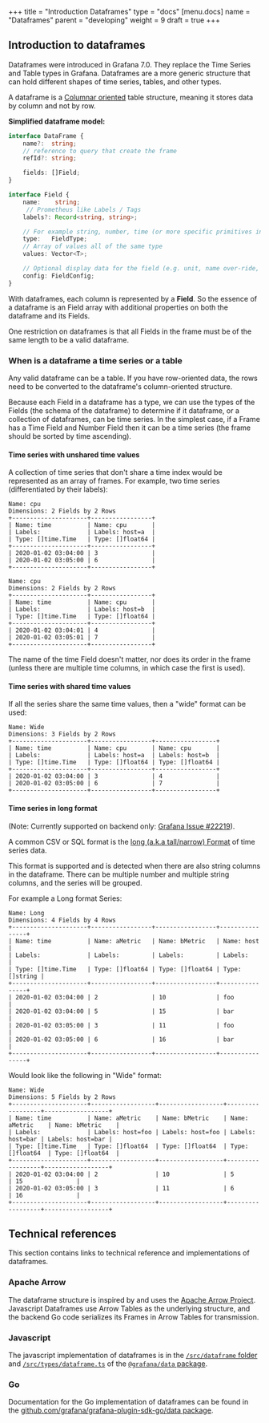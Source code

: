 +++
title = "Introduction Dataframes"
type = "docs"
[menu.docs]
name = "Dataframes"
parent = "developing"
weight = 9
draft = true
+++

## Introduction to dataframes

Dataframes were introduced in Grafana 7.0. They replace the Time Series and Table types in Grafana. Dataframes are a more generic structure that can hold different shapes of time series, tables, and other types.

A dataframe is a [Columnar oriented](https://en.wikipedia.org/wiki/Column-oriented_DBMS) table structure, meaning it stores data by column and not by row.

**Simplified dataframe model:**

```ts
interface DataFrame {
    name?:  string;
    // reference to query that create the frame
    refId?: string;

    fields: []Field;
}
```

```ts
interface Field {
    name:    string;
     // Prometheus like Labels / Tags
    labels?: Record<string, string>;

    // For example string, number, time (or more specific primitives in the backend)
    type:   FieldType;
    // Array of values all of the same type
    values: Vector<T>;

    // Optional display data for the field (e.g. unit, name over-ride, etc)
    config: FieldConfig;
}
```

With dataframes, each column is represented by a **Field**. So the essence of a dataframe is an Field array with additional properties on both the dataframe and its Fields.

One restriction on dataframes is that all Fields in the frame must be of the same length to be a valid dataframe.

### When is a dataframe a time series or a table

Any valid dataframe can be a table. If you have row-oriented data, the rows need to be converted to the dataframe's column-oriented structure.

Because each Field in a dataframe has a type, we can use the types of the Fields (the schema of the dataframe) to determine if it dataframe, or a collection of dataframes, can be time series. In the simplest case, if a Frame has a Time Field and Number Field then it can be a time series (the frame should be sorted by time ascending).

#### Time series with unshared time values

A collection of time series that don't share a time index would be represented as an array of frames. For example, two time series (differentiated by their labels):

```text
Name: cpu
Dimensions: 2 Fields by 2 Rows
+---------------------+-----------------+
| Name: time          | Name: cpu       |
| Labels:             | Labels: host=a  |
| Type: []time.Time   | Type: []float64 |
+---------------------+-----------------+
| 2020-01-02 03:04:00 | 3               |
| 2020-01-02 03:05:00 | 6               |
+---------------------+-----------------+

Name: cpu
Dimensions: 2 Fields by 2 Rows
+---------------------+-----------------+
| Name: time          | Name: cpu       |
| Labels:             | Labels: host=b  |
| Type: []time.Time   | Type: []float64 |
+---------------------+-----------------+
| 2020-01-02 03:04:01 | 4               |
| 2020-01-02 03:05:01 | 7               |
+---------------------+-----------------+
```

The name of the time Field doesn't matter, nor does its order in the frame (unless there are multiple time columns, in which case the first is used).

#### Time series with shared time values

If all the series share the same time values, then a "wide" format can be used:

```text
Name: Wide
Dimensions: 3 Fields by 2 Rows
+---------------------+-----------------+-----------------+
| Name: time          | Name: cpu       | Name: cpu       |
| Labels:             | Labels: host=a  | Labels: host=b  |
| Type: []time.Time   | Type: []float64 | Type: []float64 |
+---------------------+-----------------+-----------------+
| 2020-01-02 03:04:00 | 3               | 4               |
| 2020-01-02 03:05:00 | 6               | 7               |
+---------------------+-----------------+-----------------+
```

#### Time series in long format

(Note: Currently supported on backend only: [Grafana Issue #22219](https://github.com/grafana/grafana/issues/22219)).

A common CSV or SQL format is the [long (a.k.a tall/narrow) Format](https://en.wikipedia.org/wiki/Wide_and_narrow_data) of time series data.

This format is supported and is detected when there are also string columns in the dataframe. There can be multiple number and multiple string columns, and the series will be grouped.

For example a Long format Series:

```text
Name: Long
Dimensions: 4 Fields by 4 Rows
+---------------------+-----------------+-----------------+----------------+
| Name: time          | Name: aMetric   | Name: bMetric   | Name: host     |
| Labels:             | Labels:         | Labels:         | Labels:        |
| Type: []time.Time   | Type: []float64 | Type: []float64 | Type: []string |
+---------------------+-----------------+-----------------+----------------+
| 2020-01-02 03:04:00 | 2               | 10              | foo            |
| 2020-01-02 03:04:00 | 5               | 15              | bar            |
| 2020-01-02 03:05:00 | 3               | 11              | foo            |
| 2020-01-02 03:05:00 | 6               | 16              | bar            |
+---------------------+-----------------+-----------------+----------------+
```

Would look like the following in "Wide" format:

```text
Name: Wide
Dimensions: 5 Fields by 2 Rows
+---------------------+------------------+------------------+------------------+------------------+
| Name: time          | Name: aMetric    | Name: bMetric    | Name: aMetric    | Name: bMetric    |
| Labels:             | Labels: host=foo | Labels: host=foo | Labels: host=bar | Labels: host=bar |
| Type: []time.Time   | Type: []float64  | Type: []float64  | Type: []float64  | Type: []float64  |
+---------------------+------------------+------------------+------------------+------------------+
| 2020-01-02 03:04:00 | 2                | 10               | 5                | 15               |
| 2020-01-02 03:05:00 | 3                | 11               | 6                | 16               |
+---------------------+------------------+------------------+------------------+------------------+
```

## Technical references

This section contains links to technical reference and implementations of dataframes.

### Apache Arrow

The dataframe structure is inspired by and uses the [Apache Arrow Project](https://arrow.apache.org/). Javascript Dataframes use Arrow Tables as the underlying structure, and the backend Go code serializes its Frames in Arrow Tables for transmission.

### Javascript

The javascript implementation of dataframes is in the [`/src/dataframe` folder](https://github.com/grafana/grafana/tree/master/packages/grafana-data/src/dataframe) and [`/src/types/dataframe.ts`](https://github.com/grafana/grafana/blob/master/packages/grafana-data/src/types/dataFrame.ts) of the [`@grafana/data` package](https://github.com/grafana/grafana/tree/master/packages/grafana-data).

### Go

Documentation for the Go implementation of dataframes can be found in the [github.com/grafana/grafana-plugin-sdk-go/data package](https://pkg.go.dev/github.com/grafana/grafana-plugin-sdk-go/data?tab=doc).
